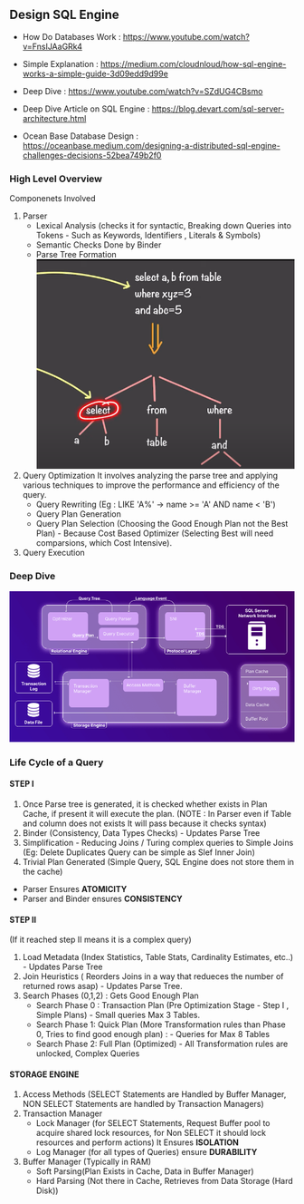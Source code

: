 ## Design SQL Engine

- How Do Databases Work : https://www.youtube.com/watch?v=FnsIJAaGRk4
- Simple Explanation : https://medium.com/cloudnloud/how-sql-engine-works-a-simple-guide-3d09edd9d99e

- Deep Dive : https://www.youtube.com/watch?v=SZdUG4CBsmo
- Deep Dive Article on SQL Engine : https://blog.devart.com/sql-server-architecture.html

- Ocean Base Database Design : https://oceanbase.medium.com/designing-a-distributed-sql-engine-challenges-decisions-52bea749b2f0

### High Level Overview

Componenets Involved
1. Parser
    - Lexical Analysis (checks it for syntactic, Breaking down Queries into Tokens - Such as Keywords, Identifiers , Literals & Symbols)
    - Semantic Checks Done by Binder
    - Parse Tree Formation
        ![alt text](Images/ParseTree.png)
2. Query Optimization
    It involves analyzing the parse tree and applying various techniques to improve the performance and efficiency of the query.
    - Query Rewriting (Eg : LIKE 'A%' -> name >= 'A' AND name < 'B')
    - Query Plan Generation 
    - Query Plan Selection (Choosing the Good Enough Plan not the Best Plan) - Because Cost Based Optimizer (Selecting Best will need comparsions, which Cost Intensive).
3. Query Execution

### Deep Dive
![alt text](Images/SQLEngineArchitecture.png)

### Life Cycle of a Query 

#### STEP I 

1. Once Parse tree is generated, it is checked whether exists in Plan Cache, if present it will execute the plan.
    (NOTE : In Parser even if Table and column does not exists It will pass because it checks syntax)
2. Binder (Consistency, Data Types Checks) - Updates Parse Tree
3. Simplification - Reducing Joins / Turing complex queries to Simple Joins (Eg: Delete Duplicates Query can be simple as Slef Inner Join)
4. Trivial Plan Generated (Simple Query, SQL Engine does not store them in the cache)

- Parser Ensures __ATOMICITY__
- Parser and Binder ensures __CONSISTENCY__

#### STEP II
(If it reached step II means it is a complex query)
1. Load Metadata (Index Statistics, Table Stats, Cardinality Estimates, etc..) - Updates Parse Tree
2. Join Heuristics ( Reorders Joins in a way that redueces the number of returned rows asap) - Updates Parse Tree.
3. Search Phases (0,1,2) : Gets Good Enough Plan
    - Search Phase 0 : Transaction Plan (Pre Optimization Stage - Step I , Simple Plans) - Small queries Max 3 Tables.
    - Search Phase 1: Quick Plan (More Transformation rules than Phase 0, Tries to find good enough plan) : - Queries for Max 8 Tables
    - Search Phase 2: Full Plan (Optimized) - All Transformation rules are unlocked, Complex Queries 

#### STORAGE ENGINE

1. Access Methods (SELECT Statements are Handled by Buffer Manager, NON SELECT  Statements are handled by Transaction Managers)
2. Transaction Manager
    - Lock Manager (for SELECT Statements, Request Buffer pool to acquire shared lock resources, for Non SELECT it should lock resources and perform actions)
        It Ensures __ISOLATION__
    - Log Manager (for all types of Queries) ensure __DURABILITY__
3. Buffer Manager (Typically in RAM)
    - Soft Parsing(Plan Exists in Cache, Data in Buffer Manager)
    - Hard Parsing (Not there in Cache, Retrieves from Data Storage (Hard Disk))

   